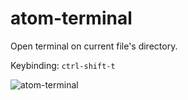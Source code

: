 # atom-terminal

Open terminal on current file's directory.

Keybinding: `ctrl-shift-t`

![atom-terminal](https://f.cloud.github.com/assets/69169/2290250/c35d867a-a017-11e3-86be-cd7c5bf3ff9b.gif)
